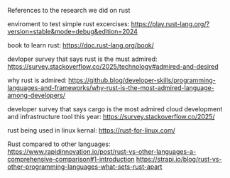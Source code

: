 References to the research we did on rust

enviroment to test simple rust excercises:
https://play.rust-lang.org/?version=stable&mode=debug&edition=2024

book to learn rust:
https://doc.rust-lang.org/book/

devloper survey that says rust is the must admired:
https://survey.stackoverflow.co/2025/technology#admired-and-desired

why rust is admired: 
https://github.blog/developer-skills/programming-languages-and-frameworks/why-rust-is-the-most-admired-language-among-developers/

developer survey that says cargo is the most admired cloud development and infrastructure tool this year:
https://survey.stackoverflow.co/2025/

rust being used in linux kernal:
https://rust-for-linux.com/

Rust compared to other languages:
https://www.rapidinnovation.io/post/rust-vs-other-languages-a-comprehensive-comparison#1-introduction
https://strapi.io/blog/rust-vs-other-programming-languages-what-sets-rust-apart
